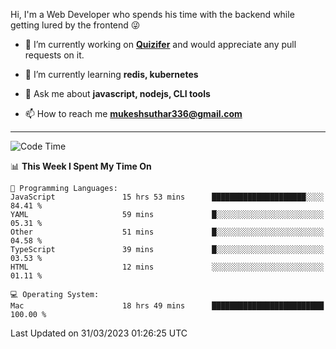 Hi, I'm a Web Developer who spends his time with the backend while getting lured by the frontend 😜

- 🔭 I’m currently working on **[Quizifer](https://github.com/SutharMukesh/Quizifer/)** and would appreciate any pull requests on it.

- 🌱 I’m currently learning **redis, kubernetes**

- 💬 Ask me about **javascript, nodejs, CLI tools**

- 📫 How to reach me **mukeshsuthar336@gmail.com**

---
<!--START_SECTION:waka-->
![Code Time](http://img.shields.io/badge/Code%20Time-2%2C213%20hrs%2054%20mins-blue)

📊 **This Week I Spent My Time On** 

```text
💬 Programming Languages: 
JavaScript               15 hrs 53 mins      █████████████████████░░░░   84.41 % 
YAML                     59 mins             █░░░░░░░░░░░░░░░░░░░░░░░░   05.31 % 
Other                    51 mins             █░░░░░░░░░░░░░░░░░░░░░░░░   04.58 % 
TypeScript               39 mins             █░░░░░░░░░░░░░░░░░░░░░░░░   03.53 % 
HTML                     12 mins             ░░░░░░░░░░░░░░░░░░░░░░░░░   01.11 % 

💻 Operating System: 
Mac                      18 hrs 49 mins      █████████████████████████   100.00 % 
```


 Last Updated on 31/03/2023 01:26:25 UTC
<!--END_SECTION:waka-->

